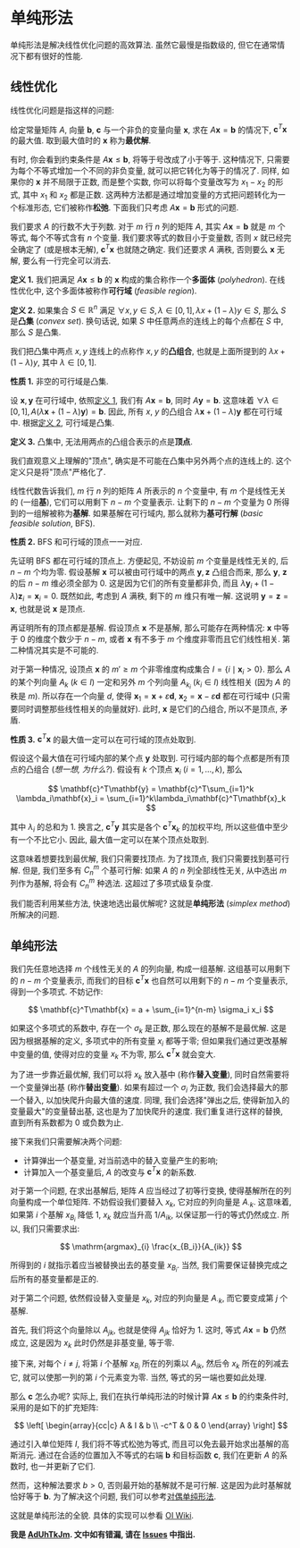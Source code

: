 # 单纯形法

单纯形法是解决线性优化问题的高效算法. 虽然它最慢是指数级的, 但它在通常情况下都有很好的性能.

## 线性优化

线性优化问题是指这样的问题:

给定常量矩阵 $A$, 向量 $\mathbf{b}$, $\mathbf{c}$ 与一个非负的变量向量 $\mathbf{x}$, 求在 $A\mathbf{x} = \mathbf{b}$ 的情况下, $\mathbf{c}^T\mathbf{x}$ 的最大值. 取到最大值时的 $\mathbf{x}$ 称为**最优解**.

有时, 你会看到约束条件是 $A\mathbf{x}\leq \mathbf{b}$, 将等于号改成了小于等于. 这种情况下, 只需要为每个不等式增加一个不同的非负变量, 就可以把它转化为等于的情况了. 同样, 如果你的 $\mathbf{x}$ 并不局限于正数, 而是整个实数, 你可以将每个变量改写为 $x_1 - x_2$ 的形式, 其中 $x_1$ 和 $x_2$ 都是正数. 这两种方法都是通过增加变量的方式把问题转化为一个标准形态, 它们被称作**松弛**. 下面我们只考虑 $A\mathbf{x} = \mathbf{b}$ 形式的问题.

我们要求 $A$ 的行数不大于列数. 对于 $m$ 行 $n$ 列的矩阵 $A$, 其实 $A\mathbf{x} = \mathbf{b}$ 就是 $m$ 个等式, 每个不等式含有 $n$ 个变量. 我们要求等式的数目小于变量数, 否则 $x$ 就已经完全确定了 (或是根本无解), $\mathbf{c}^T\mathbf{x}$ 也就随之确定. 我们还要求 $A$ 满秩, 否则要么 $\mathbf{x}$ 无解, 要么有一行完全可以消去.

<a name="def-1"></a>
**定义 1.** 我们把满足 $A\mathbf{x} \leq \mathbf{b}$ 的 $\mathbf{x}$ 构成的集合称作一个**多面体** (*polyhedron*). 在线性优化中, 这个多面体被称作**可行域** (*feasible region*).

<a name="def-2"></a>
**定义 2.** 如果集合 $S\in \mathbb{R}^n$ 满足 $\forall x, y\in S, \lambda\in [0, 1], \lambda x + (1-\lambda) y\in S$, 那么 $S$ 是**凸集** (*convex set*). 换句话说, 如果 $S$ 中任意两点的连线上的每个点都在 $S$ 中, 那么 $S$ 是凸集.

我们把凸集中两点 $x, y$ 连线上的点称作 $x, y$ 的**凸组合**, 也就是上面所提到的 $\lambda x + (1-\lambda) y$, 其中 $\lambda \in [0, 1]$.

**性质 1.** 非空的可行域是凸集.

设 $\mathbf{x}, \mathbf{y}$ 在可行域中, 依照[定义 1](#def-1), 我们有 $A\mathbf{x} = \mathbf{b}$, 同时 $A\mathbf{y} = \mathbf{b}$. 这意味着 $\forall \lambda\in [0, 1], A(\lambda \mathbf{x} + (1-\lambda) \mathbf{y}) = \mathbf{b}$. 因此, 所有 $x$, $y$ 的凸组合 $\lambda \mathbf{x} + (1-\lambda) \mathbf{y}$ 都在可行域中. 根据[定义 2](#def-2), 可行域是凸集.

**定义 3.** 凸集中, 无法用两点的凸组合表示的点是**顶点**.

我们直观意义上理解的"顶点", 确实是不可能在凸集中另外两个点的连线上的. 这个定义只是将"顶点"严格化了.

线性代数告诉我们, $m$ 行 $n$ 列的矩阵 $A$ 所表示的 $n$ 个变量中, 有 $m$ 个是线性无关的 (一组**基**), 它们可以用剩下 $n-m$ 个变量表示. 让剩下的 $n-m$ 个变量为 0 所得到的一组解被称为**基解**. 如果基解在可行域内, 那么就称为**基可行解** (*basic feasible solution*, BFS).

**性质 2.** BFS 和可行域的顶点一一对应.

先证明 BFS 都在可行域的顶点上. 方便起见, 不妨设前 $m$ 个变量是线性无关的, 后 $n-m$ 个均为零. 假设基解 $\mathbf{x}$ 可以被由可行域中的两点 $\mathbf{y}, \mathbf{z}$ 凸组合而来, 那么 $\mathbf{y}$, $\mathbf{z}$ 的后 $n-m$ 维必须全部为 0. 这是因为它们的所有变量都非负, 而且 $\lambda \mathbf{y}_i + (1-\lambda) \mathbf{z}_i = \mathbf{x}_i = 0$. 既然如此, 考虑到 $A$ 满秩, 剩下的 $m$ 维只有唯一解. 这说明 $\mathbf{y}=\mathbf{z}=\mathbf{x}$, 也就是说 $\mathbf{x}$ 是顶点.

再证明所有的顶点都是基解. 假设顶点 $\mathbf{x}$ 不是基解, 那么可能存在两种情况: $\mathbf{x}$ 中等于 0 的维度个数少于 $n-m$, 或者 $\mathbf{x}$ 有不多于 $m$ 个维度非零而且它们线性相关. 第二种情况其实是不可能的.
 
对于第一种情况, 设顶点 $\mathbf{x}$ 的 $m'\geq m$ 个非零维度构成集合 $I = \lbrace i \mid \mathbf{x}_i > 0 \rbrace$. 那么 $A$ 的某个列向量 $A_k\ (k\in I)$ 一定和另外 $m$ 个列向量 $A_{k_i}\ (k_i\in I)$ 线性相关 (因为 $A$ 的秩是 $m$). 所以存在一个向量 $d$, 使得 $\mathbf{x}_1 = \mathbf{x} + \varepsilon \mathbf{d}$, $\mathbf{x}_2 = \mathbf{x} - \varepsilon \mathbf{d}$ 都在可行域中 (只需要同时调整那些线性相关的向量就好). 此时, $\mathbf{x}$ 是它们的凸组合, 所以不是顶点, 矛盾.

**性质 3.** $\mathbf{c}^T\mathbf{x}$ 的最大值一定可以在可行域的顶点处取到.

假设这个最大值在可行域内部的某个点 $\mathbf{y}$ 处取到. 可行域内部的每个点都是所有顶点的凸组合 (*想一想, 为什么?*). 假设有 $k$ 个顶点 $\mathbf{x}_i\ (i = 1, \dots, k)$, 那么

$$
\mathbf{c}^T\mathbf{y} = \mathbf{c}^T\sum_{i=1}^k \lambda_i\mathbf{x}_i = \sum_{i=1}^k\lambda_i\mathbf{c}^T\mathbf{x}_k
$$

其中 $\lambda_i$ 的总和为 1. 换言之, $\mathbf{c}^T\mathbf{y}$ 其实是各个 $\mathbf{c}^T\mathbf{x}_k$ 的加权平均, 所以这些值中至少有一个不比它小. 因此, 最大值一定可以在某个顶点处取到.

这意味着想要找到最优解, 我们只需要找顶点. 为了找顶点, 我们只需要找到基可行解. 但是, 我们至多有 $C_n^m$ 个基可行解: 如果 $A$ 的 $n$ 列全部线性无关, 从中选出 $m$ 列作为基解, 将会有 $C_n^m$ 种选法. 这超过了多项式级复杂度.

我们能否利用某些方法, 快速地选出最优解呢? 这就是**单纯形法** (*simplex method*) 所解决的问题.

## 单纯形法

我们先任意地选择 $m$ 个线性无关的 $A$ 的列向量, 构成一组基解. 这组基可以用剩下的 $n-m$ 个变量表示, 而我们的目标 $\mathbf{c}^T\mathbf{x}$ 也自然可以用剩下的 $n-m$ 个变量表示, 得到一个多项式. 不妨记作:

$$
\mathbf{c}^T\mathbf{x} = a + \sum_{i=1}^{n-m} \sigma_i x_i 
$$

如果这个多项式的系数中, 存在一个 $\sigma_k$ 是正数, 那么现在的基解不是最优解. 这是因为根据基解的定义, 多项式中的所有变量 $x_i$ 都等于零; 但如果我们通过更改基解中变量的值, 使得对应的变量 $x_k$ 不为零, 那么 $\mathbf{c}^T\mathbf{x}$ 就会变大.

为了进一步靠近最优解, 我们可以将 $x_k$ 放入基中 (称作**替入变量**), 同时自然需要将一个变量弹出基 (称作**替出变量**). 如果有超过一个 $\sigma_i$ 为正数, 我们会选择最大的那一个替入, 以加快爬升向最大值的速度. 同理, 我们会选择"弹出之后, 使得新加入的变量最大"的变量替出基, 这也是为了加快爬升的速度. 我们重复进行这样的替换, 直到所有系数都为 0 或负数为止.

接下来我们只需要解决两个问题:

- 计算弹出一个基变量, 对当前选中的替入变量产生的影响;
- 计算加入一个基变量后, $A$ 的改变与 $\mathbf{c}^T\mathbf{x}$ 的新系数.

对于第一个问题, 在求出基解后, 矩阵 $A$ 应当经过了初等行变换, 使得基解所在的列向量构成一个单位矩阵. 不妨假设我们要替入 $x_k$, 它对应的列向量是 $A_{\cdot k}$. 这意味着, 如果第 $i$ 个基解 $x_{B_i}$ 降低 1, $x_k$ 就应当升高 $1 / A_{ik}$, 以保证那一行的等式仍然成立. 所以, 我们只需要求出:

$$
\mathrm{argmax}_{i} \frac{x_{B_i}}{A_{ik}}
$$

所得到的 $i$ 就指示着应当被替换出去的基变量 $x_{B_i}$. 当然, 我们需要保证替换完成之后所有的基变量都是正的.

对于第二个问题, 依然假设替入变量是 $x_k$, 对应的列向量是 $A_{\cdot k}$, 而它要变成第 $j$ 个基解.

首先, 我们将这个向量除以 $A_{jk}$, 也就是使得 $A_{jk}$ 恰好为 1. 这时, 等式 $A\mathbf{x} = \mathbf{b}$ 仍然成立, 这是因为 $x_k$ 此时仍然是非基变量, 等于零.

接下来, 对每个 $i\neq j$, 将第 $i$ 个基解 $x_{B_i}$ 所在的列乘以 $A_{ik}$, 然后令 $x_k$ 所在的列减去它, 就可以使那一列的第 $i$ 个元素变为零. 当然, 等式的另一端也要如此处理.

那么 $\mathbf{c}$ 怎么办呢? 实际上, 我们在执行单纯形法的时候计算 $A\mathbf{x}\leq \mathbf{b}$ 的约束条件时, 采用的是如下的扩充矩阵:

$$
\left[
\begin{array}{cc|c}
  A & I & b \\
  -c^T & 0 & 0
\end{array}
\right]
$$

通过引入单位矩阵 $I$, 我们将不等式松弛为等式, 而且可以免去最开始求出基解的高斯消元. 通过在合适的位置加入不等式的右端 $\mathbf{b}$ 和目标函数 $\mathbf{c}$, 我们在更新 $A$ 的系数时, 也一并更新了它们.

然而，这种解法要求 $b>0$, 否则最开始的基解就不是可行解. 这是因为此时基解就恰好等于 $\mathbf{b}$. 为了解决这个问题, 我们可以参考[对偶单纯形法](./dual-simplex.md).

这就是单纯形法的全貌. 具体的实现可以参看 [OI Wiki](https://oi-wiki.org/math/simplex/#%E7%AE%97%E6%B3%95%E5%AE%9E%E7%8E%B0).

**我是 [AdUhTkJm](https://github.com/AdUhTkJm). 文中如有错漏, 请在 [Issues](https://github.com/GirlsBandCompiler/Tutorials/issues) 中指出.**
